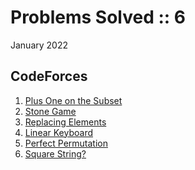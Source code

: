 # Problems Solved :: 6
January 2022

CodeForces
-----------------
1. [Plus One on the Subset](https://codeforces.com/problemset/problem/1624/A)
1. [Stone Game](https://codeforces.com/problemset/problem/1538/A)
1. [Replacing Elements](https://codeforces.com/problemset/problem/1473/A)
1. [Linear Keyboard](https://codeforces.com/problemset/problem/1607/A)
1. [Perfect Permutation](https://codeforces.com/problemset/problem/233/A)
1. [Square String?](https://codeforces.com/problemset/problem/1619/A)